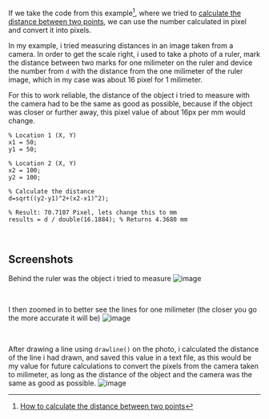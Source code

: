 If we take the code from this example[^calcBetweenPoints], where we tried to 
[calculate the distance between two points](https://github.com/hackthedev/matlab-tricks/blob/main/R2021b/misc/distance-between-points.md), we can use the
number calculated in pixel and convert it into pixels.

In my example, i tried measuring distances in an image taken from a camera. In order to get the scale right, i used to take a photo of a ruler, mark the 
distance between two marks for one milimeter on the ruler and device the number from `d` with the distance from the one milimeter of the ruler image,
which in my case was about 16 pixel for 1 milimeter.

For this to work reliable, the distance of the object i tried to measure with the camera had to be the same as good as possible, because if the object was 
closer or further away, this pixel value of about 16px per mm would change.
```
% Location 1 (X, Y)
x1 = 50;
y1 = 50;

% Location 2 (X, Y)
x2 = 100;
y2 = 100;

% Calculate the distance
d=sqrt((y2-y1)^2+(x2-x1)^2);

% Result: 70.7107 Pixel, lets change this to mm
results = d / double(16.1884); % Returns 4.3680 mm
```

<br>

## Screenshots
Behind the ruler was the object i tried to measure
![image](https://user-images.githubusercontent.com/40896559/199663385-4f7c494a-7779-47b9-bccf-ca723e0fee65.png)

<br>

I then zoomed in to better see the lines for one milimeter (the closer you go the more accurate it will be)
![image](https://user-images.githubusercontent.com/40896559/199663613-264b3984-90b2-4554-9505-df7f52c10148.png)

<br>

After drawing a line using `drawline()` on the photo, i calculated the distance of the line i had drawn, and saved this value in a text file, as this would be my value for future calculations to convert the pixels from the camera taken to milimeter, as long as the distance of the object and the camera was the same as good as possible.
![image](https://user-images.githubusercontent.com/40896559/199664192-f035651f-dca3-49b9-bd15-6a9bf0992827.png)


[^calcBetweenPoints]: [How to calculate the distance between two points](https://github.com/hackthedev/matlab-tricks/blob/main/R2021b/misc/distance-between-points.md)

